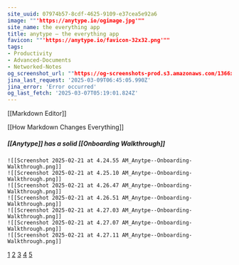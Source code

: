 ```yaml
---
site_uuid: 07974b57-8cdf-4625-9109-e37cea5e92a6
image: ""'https://anytype.io/ogimage.jpg'""
site_name: the everything app
title: anytype — the everything app
favicon: ""'https://anytype.io/favicon-32x32.png'""
tags:
- Productivity
- Advanced-Documents
- Networked-Notes
og_screenshot_url: ""https://og-screenshots-prod.s3.amazonaws.com/1366x768/80/false/eeae976a313a1447e01097dfadf63704853d6fc24ec3a2d3ef5aedebf5c94df1.jpeg""
jina_last_request: '2025-03-09T06:45:05.990Z'
jina_error: 'Error occurred'
og_last_fetch: '2025-03-07T05:19:01.824Z'
---
```



[[Markdown Editor]]

[[How Markdown Changes Everything]]
##### [[Anytype]] has a solid [[Onboarding Walkthrough]]
``` litegal
![[Screenshot 2025-02-21 at 4.24.55 AM_Anytpe--Onboarding-Walkthrough.png]]
![[Screenshot 2025-02-21 at 4.25.10 AM_Anytpe--Onboarding-Walkthrough.png]]
![[Screenshot 2025-02-21 at 4.26.47 AM_Anytpe--Onboarding-Walkthrough.png]]
![[Screenshot 2025-02-21 at 4.26.51 AM_Anytpe--Onboarding-Walkthrough.png]]
![[Screenshot 2025-02-21 at 4.27.03 AM_Anytpe--Onboarding-Walkthrough.png]]
![[Screenshot 2025-02-21 at 4.27.07 AM_Anytpe--Onboarding-Walkthrough.png]]
![[Screenshot 2025-02-21 at 4.27.11 AM_Anytpe--Onboarding-Walkthrough.png]]

```

<div class="slider-carousel">
	<div class="slider">
		<a href="#slide-1">1</a>
		<a href="#slide-2">2</a>
		<a href="#slide-3">3</a>
		<a href="#slide-4">4</a>
		<a href="#slide-5">5</a>
	<div class="slides">
		<div id="slide-1">
			<div src="../Screenshot 2025-02-21 at 4.24.55 AM_Anytpe--Onboarding-Walkthrough.png" class="internal-embed"></div>
		</div>
		<div id="slide-2">
			<div src="../Screenshot 2025-02-21 at 4.25.10 AM_Anytpe--Onboarding-Walkthrough.png" class="internal-embed"></div>
		</div>
		<div id="slide-3">
			<div src="../Visuals/Screenshot 2025-02-21 at 4.26.47 AM_Anytpe--Onboarding-Walkthrough.png" class="internal-embed"></div>
		</div>
		<div id="slide-4">
			<div src="Visuals/Screenshot 2025-02-21 at 4.26.51 AM_Anytpe--Onboarding-Walkthrough.png" class="internal-embed"></div>
		</div>
		<div id="slide-5">
			<div src="Visuals/Screenshot 2025-02-21 at 4.27.03 AM_Anytpe--Onboarding-Walkthrough.png" class="internal-embed"></div>
		</div>
	</div>
	</div>
</div>

